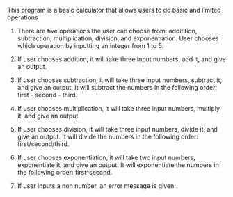 This program is a basic calculator that allows users to do basic and limited operations

1. There are five operations the user can choose from: additition, subtraction, multiplication, division, and exponentiation. User chooses which operation by inputting an integer from 1 to 5.
2. If user chooses addition, it will take three input numbers, add it, and give an output.

3. If user chooses subtraction, it will take three input numbers, subtract it, and give an output. It will subtract the numbers in the following order: first - second - third. 

4. If user chooses multiplication, it will take three input numbers, multiply it, and give an output.

5. If user chooses division, it will take three input numbers, divide it, and give an output. It will divide the numbers in the following order: first/second/third. 

6. If user chooses exponentiation, it will take two input numbers, exponentiate it, and give an output. It will exponentiate the numbers in the following order: first^second. 

7. If user inputs a non number, an error message is given. 
